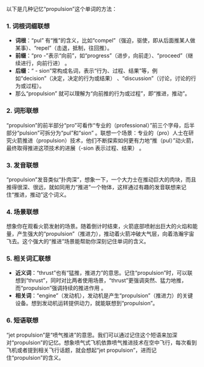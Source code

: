 以下是几种记忆“propulsion”这个单词的方法：

### 1. 词根词缀联想
 - **词根**：“pul” 有“推”的含义，比如“compel”（强迫，驱使，即从后面推某人做某事）、“repel”（击退，抵制，往回推）。
 - **前缀**：“pro -”表示“向前”，如“progress”（进步，向前走）、“proceed”（继续进行，向前行进） 。
 - **后缀**：“ - sion”常构成名词，表示“行为、过程、结果”等，例如“decision”（决定，决定的行为或结果） 、“discussion”（讨论，讨论的行为或过程）。
 - 那么“propulsion” 就可以理解为“向前推的行为或过程”，即“推进，推动”。 

### 2. 词形联想
“propulsion”的前半部分“pro”可看作“专业的（professional）”前三个字母，后半部分“pulsion”可拆分为“pul”和“sion” 。联想一个场景：专业的（pro）人士在研究火箭推进（propulsion）技术，他们不断探索如何更有力地“推（pul）”动火箭，最终取得推进这项技术的进展（-sion 表示过程、结果） 。 

### 3. 发音联想
“propulsion”发音类似“扑肉深”，想象一下，一个大力士在推动巨大的肉块，而且推得很深、很远，就如同用力“推进”一个物体，这样通过有趣的发音联想来记住“推进，推动”这个词义。 

### 4. 场景联想
想象你在观看火箭发射的场景。随着倒计时结束，火箭底部喷射出巨大的火焰和能量，产生强大的“propulsion”（推进力），推动着火箭冲破大气层，向着浩瀚宇宙飞去。这个强大的“推进”场景能帮助你深刻记住单词的含义。 

### 5. 相关词汇联想
 - **近义词**：“thrust”也有“猛推，推进力”的意思。记住“propulsion”时，可以联想到“thrust”，同时对比两者使用场景，“thrust”更强调突然、猛力地推，而“propulsion”强调持续的推进作用 。 
 - **相关词**：“engine”（发动机），发动机是产生“propulsion”（推进力）的关键设备。想到发动机运转提供动力，就能联想到“propulsion”。 

### 6. 短语联想
“jet propulsion”是“喷气推进”的意思。我们可以通过记住这个短语来加深对“propulsion”的记忆。想象喷气式飞机依靠喷气推进技术在空中飞行，每次看到飞机或者提到相关飞行话题，就会想起“jet propulsion”，进而记住“propulsion”的含义。 